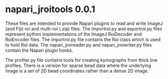# napari_jroitools 0.0.1
These files are intended to provide Napari plugins to read and write ImageJ (and Fiji) roi and multi-roi (.zip) files.  The importroi.py and exportroi.py files represent python implementations of the ImageJ RoiDecoder and RoiEncoder files.  The importroi.py file contains the Roi class which is used to hold Roi data.  The napari_jroireader.py and napari_jroiwriter.py files contain the Napari plugin hooks.  

The profiler.py file contains tools for creating kymographs from thick line profiles.  There is a version for sparse bead data where the underlying image is a set of 2D bead coordinates rather than a dense 2D image.